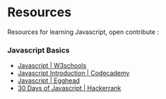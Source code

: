 # Resources
Resources for learning Javascript, open contribute :

### Javascript Basics
-  [Javascript | W3schools](https://www.w3schools.com/js/default.asp)
-  [Javascript Introduction | Codecademy](https://www.codecademy.com/learn/introduction-to-javascript)
-  [Javascript | Egghead](https://egghead.io/search?query=javascript)
-  [30 Days of Javascript | Hackerrank](https://www.hackerrank.com/domains/tutorials/10-days-of-javascript)